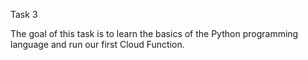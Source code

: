 Task 3

The goal of this task is to learn the basics of the Python programming language and run our first Cloud Function.
